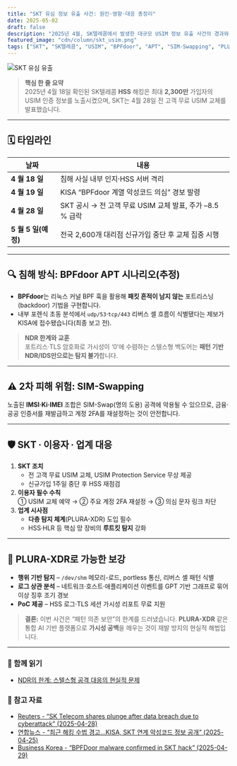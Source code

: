```yaml
---
title: "SKT 유심 정보 유출 사건: 원인·영향·대응 총정리"
date: 2025-05-02
draft: false
description: "2025년 4월, SK텔레콤에서 발생한 대규모 USIM 정보 유출 사건의 경과와 실질적 대응 방안을 한눈에 정리합니다."
featured_image: "cdn/column/skt_usim.png"
tags: ["SKT", "SK텔레콤", "USIM", "BPFdoor", "APT", "SIM-Swapping", "PLURA-XDR"]
---
```


![SKT 유심 유출](https://blog.plura.io/cdn/column/skt_usim.png)

> **핵심 한 줄 요약**  
> 2025년 4월 18일 확인된 SK텔레콤 **HSS** 해킹은 최대 **2,300만** 가입자의 USIM 인증 정보를 노출시켰으며, SKT는 4월 28일 전 고객 무료 USIM 교체를 발표했습니다.   

---

## 🗓️ 타임라인
| 날짜 | 내용 |
|------|------|
| **4 월 18 일** | 침해 사실 내부 인지·HSS 서버 격리 |
| **4 월 19 일** | KISA “BPFdoor 계열 악성코드 의심” 경보 발령 |
| **4 월 28 일** | SKT 공시 → 전 고객 무료 USIM 교체 발표, 주가 –8.5 % 급락 |
| **5 월 5 일(예정)** | 전국 2,600개 대리점 신규가입 중단 후 교체 집중 시행 |

---

## 🔍 침해 방식: BPFdoor APT 시나리오(추정)
* **BPFdoor**는 리눅스 커널 BPF 훅을 활용해 **패킷 흔적이 남지 않는** 포트리스닝(backdoor) 기법을 구현합니다.  
* 내부 포렌식 초동 분석에서 `udp/53`·`tcp/443` 리버스 셸 흐름이 식별됐다는 제보가 KISA에 접수됐습니다(최종 보고 전). 

> **NDR 한계와 교훈**  
> 포트리스·TLS 암호화로 가시성이 ‘0’에 수렴하는 스텔스형 백도어는 **패턴 기반 NDR/IDS만으로는 탐지 불가**합니다.

---

## ⚠️ 2차 피해 위험: SIM-Swapping
노출된 **IMSI‧Ki‧IMEI** 조합은 SIM-Swap(명의 도용) 공격에 악용될 수 있으므로, 금융·공공 인증서를 재발급하고 계정 2FA를 재설정하는 것이 안전합니다.

---

## 🛡️ SKT ∙ 이용자 ∙ 업계 대응
1. **SKT 조치**  
   * 전 고객 무료 USIM 교체, USIM Protection Service 무상 제공  
   * 신규가입 1주일 중단 후 HSS 재점검  
2. **이용자 필수 수칙**  
   ① USIM 교체 예약 → ② 주요 계정 2FA 재설정 → ③ 의심 문자 링크 차단  
3. **업계 시사점**  
   * **다층 탐지 체계**(PLURA-XDR) 도입 필수  
   * HSS·HLR 등 핵심 망 장비의 **루트킷 탐지** 강화

---

## 🔐 PLURA-XDR로 가능한 보강
* **행위 기반 탐지** – `/dev/shm` 메모리-로드, portless 통신, 리버스 셸 패턴 식별  
* **로그 상관 분석** – 네트워크·호스트·애플리케이션 이벤트를 GPT 기반 그래프로 묶어 이상 징후 조기 경보  
* **PoC 제공** – HSS 로그·TLS 세션 가시성 리포트 무료 지원

> **결론:** 이번 사건은 “패턴 의존 보안”의 한계를 드러냈습니다. **PLURA-XDR** 같은 통합 AI 기반 플랫폼으로 **가시성 공백**을 메우는 것이 재발 방지의 현실적 해법입니다.

---

### 📖 함께 읽기
* [NDR의 한계: 스텔스형 공격 대응의 현실적 문제](https://blog.plura.io/ko/column/limitations-ndr-bpfdoor/)  


### 📑 참고 자료
* [Reuters - “SK Telecom shares plunge after data breach due to cyberattack” (2025-04-28)](https://www.reuters.com/sustainability/boards-policy-regulation/sk-telecom-shares-plunge-after-data-breach-due-cyberattack-2025-04-28)  
* [연합뉴스 - “최근 해킹 수법 경고…KISA, SKT 연계 악성코드 정보 공개” (2025-04-25)](https://www.yna.co.kr/view/AKR20250425168300017)  
* [Business Korea - “BPFDoor malware confirmed in SKT hack” (2025-04-29)](https://www.businesskorea.co.kr/news/articleView.html?idxno=241318)  

